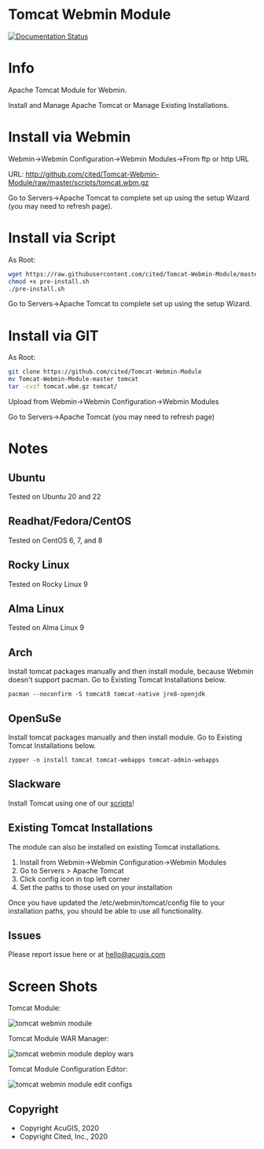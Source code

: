 
# Tomcat Webmin Module

[![Documentation Status](https://readthedocs.org/projects/tomcat-webmin-module/badge/?version=latest)](https://tomcat-module.citedcorp.com/en/latest/?badge=latest)
# Info

Apache Tomcat Module for Webmin.  

Install and Manage Apache Tomcat or Manage Existing Installations.

# Install via Webmin

Webmin->Webmin Configuration->Webmin Modules->From ftp or http URL

URL: http://github.com/cited/Tomcat-Webmin-Module/raw/master/scripts/tomcat.wbm.gz

Go to Servers->Apache Tomcat to complete set up using the setup Wizard (you may need to refresh page).

# Install via Script

As Root:

```bash
wget https://raw.githubusercontent.com/cited/Tomcat-Webmin-Module/master/scripts/pre-install.sh
chmod +x pre-install.sh
./pre-install.sh
```

Go to Servers->Apache Tomcat to complete set up using the setup Wizard.

# Install via GIT

As Root:

```bash
git clone https://github.com/cited/Tomcat-Webmin-Module
mv Tomcat-Webmin-Module-master tomcat
tar -cvzf tomcat.wbm.gz tomcat/
```

Upload from Webmin->Webmin Configuration->Webmin Modules

Go to Servers->Apache Tomcat (you may need to refresh page)

# Notes

## **Ubuntu**
Tested on Ubuntu 20 and 22

## **Readhat/Fedora/CentOS**
Tested on CentOS 6, 7, and 8

## **Rocky Linux**
Tested on Rocky Linux 9

## **Alma Linux**
Tested on Alma Linux 9

## **Arch**
Install tomcat packages manually and then install module, because Webmin doesn't support pacman. Go to Existing Tomcat Installations below.

	pacman --noconfirm -S tomcat8 tomcat-native jre8-openjdk

## **OpenSuSe**
Install tomcat packages manually and then install module.  Go to Existing Tomcat Installations below.

	zypper -n install tomcat tomcat-webapps tomcat-admin-webapps

## **Slackware**
Install Tomcat using one of our [scripts](https://github.com/AcuGIS)!

## **Existing Tomcat Installations**

The module can also be installed on existing Tomcat installations.  

1.  Install from Webmin->Webmin Configuration->Webmin Modules
2.  Go to Servers > Apache Tomcat
3.  Click config icon in top left corner
4.  Set the paths to those used on your installation

Once you have updated the /etc/webmin/tomcat/config file to your installation paths, you should be able to use all functionality.

## **Issues**
Please report issue here or at hello@acugis.com

# Screen Shots

Tomcat Module:

![tomcat webmin module](https://cdn.acugis.com/apache-tomcat-webmin-plugin/tomcat-module-plugin.gif)

Tomcat Module WAR Manager:

![tomcat webmin module deploy wars](https://cdn.acugis.com/apache-tomcat-webmin-plugin/tomcat-module-war-deploy.gif)

Tomcat Module Configuration Editor:

![tomcat webmin module edit configs](https://cdn.acugis.com/apache-tomcat-webmin-plugin/tomcat-module-edit-configs.gif)


Copyright
---------

* Copyright AcuGIS, 2020
* Copyright Cited, Inc., 2020

